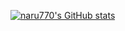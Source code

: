 [![naru770's GitHub stats](https://github-readme-stats.vercel.app/api/top-langs/?username=naru770&layout=compact)](https://github.com/anuraghazra/github-readme-stats)

<!--
**naru770/naru770** is a ✨ _special_ ✨ repository because its `README.md` (this file) appears on your GitHub profile.

Here are some ideas to get you started:

- 🔭 I’m currently working on ...
- 🌱 I’m currently learning ...
- 👯 I’m looking to collaborate on ...
- 🤔 I’m looking for help with ...
- 💬 Ask me about ...
- 📫 How to reach me: ...
- 😄 Pronouns: ...
- ⚡ Fun fact: ...
-->
